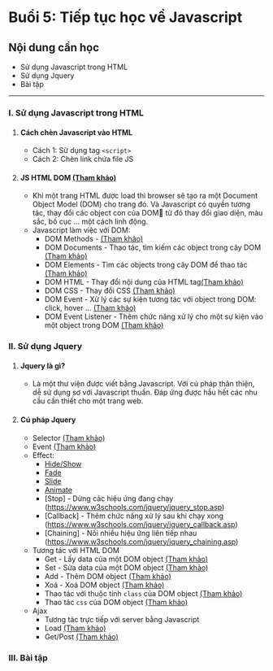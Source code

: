 # Buổi 5: Tiếp tục học về Javascript

## Nội dung cần học
 - Sử dụng Javascript trong HTML
 - Sử dụng Jquery
 - Bài tập

-----

### I. Sử dụng Javascript trong HTML
1. #### Cách chèn Javascript vào HTML
    - Cách 1: Sử dụng tag `<script>`
    - Cách 2: Chèn link chứa file JS
2. #### JS HTML DOM [(Tham khảo)](https://www.w3schools.com/js/js_htmldom.asp)
    - Khi một trang HTML được load thì browser sẽ tạo ra một Document Object Model (DOM) cho trang đó. Và Javascript có quyền tương tác, thay đổi các object con của DOM từ đó thay đổi giao diện, màu sắc, bố cục ... một cách linh động.
    - Javascript làm việc với DOM:
        - DOM Methods -  [(Tham khảo)](https://www.w3schools.com/js/js_htmldom_methods.asp)
        - DOM Documents - Thao tác, tìm kiếm các object trong cây DOM [(Tham khảo)](https://www.w3schools.com/js/js_htmldom_document.asp)
        - DOM Elements - Tìm các objects trong cây DOM để thao tác [(Tham khảo)](https://www.w3schools.com/js/js_htmldom_elements.asp)
        - DOM HTML - Thay đổi nội dung của HTML tag[(Tham khảo)](https://www.w3schools.com/js/js_htmldom_html.asp)
        - DOM CSS - Thay đổi CSS [(Tham khảo)](https://www.w3schools.com/js/js_htmldom_css.asp)
        - DOM Event - Xử lý các sự kiện tương tác với object trong DOM: click, hover ... [(Tham khảo)](https://www.w3schools.com/js/js_htmldom_events.asp)
        - DOM Event Listener - Thêm chức năng xử lý cho một sự kiện vào một object trong DOM [(Tham khảo)](https://www.w3schools.com/js/js_htmldom_eventlistener.asp)

### II. Sử dụng Jquery
1. #### Jquery là gì?
    - Là một thư viện được viết bằng Javascript. Với cú pháp thân thiện, dễ sử dụng sơ với Javascript thuần. Đáp ứng được hầu hết các nhu cầu cần thiết cho một trang web.
1. #### Cú pháp Jquery
    - Selector [(Tham khảo)](https://www.w3schools.com/jquery/jquery_selectors.asp)
    - Event [(Tham khảo)](https://www.w3schools.com/jquery/jquery_events.asp)
    - Effect:
        - [Hide/Show](https://www.w3schools.com/jquery/jquery_hide_show.asp)
        - [Fade](https://www.w3schools.com/jquery/jquery_fade.asp)
        - [Slide](https://www.w3schools.com/jquery/jquery_slide.asp)
        - [Animate](https://www.w3schools.com/jquery/jquery_animate.asp)
        - [Stop] - Dừng các hiệu ứng đang chạy (https://www.w3schools.com/jquery/jquery_stop.asp)
        - [Callback] - Thêm chức năng xử lý sau khi chạy xong (https://www.w3schools.com/jquery/jquery_callback.asp)
        - [Chaining] - Nối nhiều hiệu ứng liên tiếp nhau (https://www.w3schools.com/jquery/jquery_chaining.asp)
    - Tương tác với HTML DOM
        - Get - Lấy data của một DOM object [(Tham khảo)](https://www.w3schools.com/jquery/jquery_dom_get.asp)
        - Set - Sửa data của một DOM object [(Tham khảo)](https://www.w3schools.com/jquery/jquery_dom_set.asp)
        - Add - Thêm DOM object [(Tham khảo)](https://www.w3schools.com/jquery/jquery_dom_add.asp)
        - Xoá - Xoá DOM object [(Tham khảo)](https://www.w3schools.com/jquery/jquery_dom_remove.asp)
        - Thao tác với thuộc tính `class` của DOM object [(Tham khảo)](https://www.w3schools.com/jquery/jquery_css_classes.asp)
        - Thao tác `css` của DOM object [(Tham khảo)](https://www.w3schools.com/jquery/jquery_css.asp)
    - Ajax
        - Tương tác trực tiếp với server bằng Javascript
        - Load [(Tham khảo)](https://www.w3schools.com/jquery/jquery_css.asp)
        - Get/Post [(Tham khảo)](https://www.w3schools.com/jquery/jquery_ajax_get_post.asp)


### III. Bài tập

